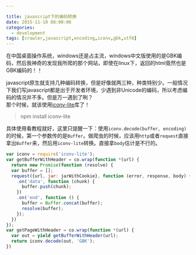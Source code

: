 ```yaml
---

title: javascript下的编码转换
date: 2015-11-10 08:00:06
categories: 
  - development
tags: [crawler,javascript,encoding,iconv,gbk,utf8]
---
```


在中国桌面操作系统，windows还是占主流，windows中文版使用的是GBK编码，然后我神奇的发现我所爬的那个网站，即使在linux下，返回的html竟然也是GBK编码的！！  

<!-- more -->

javascript原生就支持几种编码转换，但是好像就两三种，种类特别少。一般情况下我们写javascript都是出于开发者环境，少遇到非Unicode的编码，所以考虑编码的情况并不多。但是万一遇到了咧？  
那个时候，就该使用[iconv-lite](https://github.com/ashtuchkin/iconv-lite)库了！  

 > npm install iconv-lite  

具体使用看教程就好，这里只提醒一下：使用`iconv.decode(buffer, encoding)`的时候，第一个参数传的是`Buffer`。做爬虫的时候，应该用`http`或者`request`直接拿出`Buffer`来，然后用`iconv-lite`转换。直接拿`body`估计是不行的。  

```js
var iconv = require('iconv-lite');
var getBufferWithHeader = co.wrap(function *(url) {
  return new Promise(function (resolve) {
  var buffer = [];
  request({url, jar: jarWithCookie}, function (error, response, body) {})
    .on('data', function (chunk) {
      buffer.push(chunk);
    })
    .on('end', function () {
      buffer = Buffer.concat(buffer);
      resolve(buffer);
    });
  })
});
var getPageWithHeader = co.wrap(function *(url) {
  var out = yield getBufferWithHeader(url);
  return iconv.decode(out, 'GBK');
})
```
